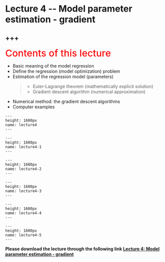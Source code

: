# Lecture 4 -- Model parameter estimation - gradient

+++
---

<span style = "color: red; font-weight: 500;  font-size: 30px; text-align: left">Contents of this lecture</span>  <br />

* Basic meaning of the model regression
* Define the regression (model optimization) problem
* Estimation of the regression model (parameters) 
   >- Euler-Lagrange theorem (mathematically explicit solution) 
   >- Gradient descent algorithm (numerical approximation)
* Numerical method: the gradient descent algorithms
* Computer examples



```{figure} ./lectures/lecture4.png
---
height: 1600px
name: lecture4
---
```
```{figure} ./lectures/lecture4-1.png
---
height: 1600px
name: lecture4-1
---
```
```{figure} ./lectures/lecture4-2.png
---
height: 1600px
name: lecture4-2
---
```
```{figure} ./lectures/lecture4-3.png
---
height: 1600px
name: lecture4-3
---
```
```{figure} ./lectures/lecture4-4.png
---
height: 1600px
name: lecture4-4
---
```
```{figure} ./lectures/lecture4-5.png
---
height: 1600px
name: lecture4-5
---
```


**Please download the lecture through the following link [Lecture 4: Model parameter estimation - gradient](https://github.com/wengangmao/fmms050/blob/main/contents/regression/lectures/Lecture%204%20-%20Model%20parameter%20estimation%20-%20gradient.pdf)**